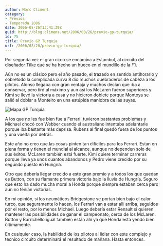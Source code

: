 ```yaml
---
author: Marc Climent
category:
- Previos
- Temporada 2006
date: 2006-08-26T13:41:39Z
guid: http://blog.climens.net/2006/08/26/previo-gp-turquia/
id: 75
title: Previo GP Turquia
url: /2006/08/26/previo-gp-turquia/
---
```


Por segunda vez el gran circo se encamina a Estambul, al circuito del diseñador Tilke que se ha hecho un hueco en el mundillo de la F1.

Aún no es un clásico pero el año pasado, el trazado en sentido antihorario y sobretodo la complicada curva 8 dio muchos quebraderos de cabeza a los pilotos. Alonso llegaba con gran ventaja y muchos decían que iba a conservar, pero tiró al máximo y aun así los McLaren fueron superiores y Kimi se llevó la victoria a casa y no hicieron doblete porque Montoya se salió al doblar a Monteiro en una estúpida maniobra de las suyas.

![Mapa GP Turquia](http://f1blog.climens.net/files/2006/08/Turquia.png)

A los que no les fue bien fue a Ferrari, tuvieron bastantes problemas y Michael chocó con Webber cuando el australiano intentaba adelantarle porque iba bastante más deprisa. Rubens al final quedó fuera de los puntos y una vuelta por detrás.

Este año no creo que las cosas pinten tan difíciles para los Ferrari. Estan en plena forma y tienen el mundial al alcance, aunque no dependen solo de sus éxitos. McLaren también está fuerte. Kimi quiere terminar carreras porque lleva ya unos cuantos abandonos y Pedro viene crecido por su segundo puesto en Hungría.

Otro que debería llegar crecido a este gran premio y a todos los que quedan es Button, con su flamante primera victoría bajo la lluvia de Hungría. Seguro que esto ha dado mucha moral a Honda porque siempre estaban cerca pero aun no tenían victorias.

En mi opinión, si los neumáticos Bridgestone se portan bien bajo el calor turco, que seguramente lo hacen, los Ferrari van a estar allí arriba, seguidos por el resto, por lo menos Michael. Luego debería estar Renault si quieren mantener las posibilidades de ganar el campeonato, cerca de los McLaren. Button y Barrichello igual también están ahí ya que Honda esta yendo bien últimamente.

En cualquier caso, la habilidad de los pilotos al lidiar con este complejo y técnico circuito determinará el resultado de mañana. Hasta entonces.